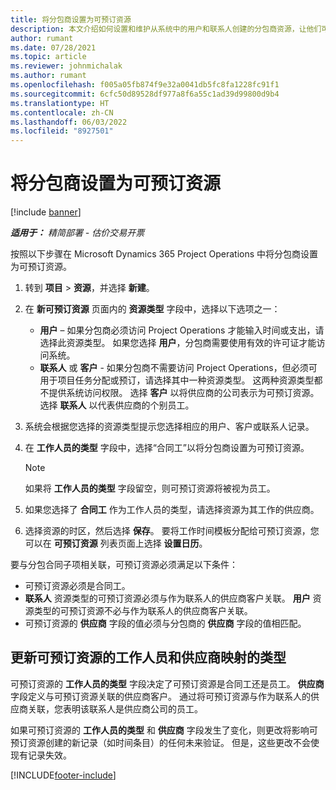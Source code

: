 ```yaml
---
title: 将分包商设置为可预订资源
description: 本文介绍如何设置和维护从系统中的用户和联系人创建的分包商资源，让他们可以与 Microsoft Dynamics 365 Project Operations 中的分包合同关联。
author: rumant
ms.date: 07/28/2021
ms.topic: article
ms.reviewer: johnmichalak
ms.author: rumant
ms.openlocfilehash: f005a05fb874f9e32a0041db5fc8fa1228fc91f1
ms.sourcegitcommit: 6cfc50d89528df977a8f6a55c1ad39d99800d9b4
ms.translationtype: HT
ms.contentlocale: zh-CN
ms.lasthandoff: 06/03/2022
ms.locfileid: "8927501"
---
```

# <a name="set-up-subcontractors-as-bookable-resources"></a>将分包商设置为可预订资源

[!include [banner](../../includes/dataverse-preview.md)]

_**适用于：** 精简部署 - 估价交易开票_

按照以下步骤在 Microsoft Dynamics 365 Project Operations 中将分包商设置为可预订资源。

1. 转到 **项目** \> **资源**，并选择 **新建**。
2. 在 **新可预订资源** 页面内的 **资源类型** 字段中，选择以下选项之一：

    - **用户** – 如果分包商必须访问 Project Operations 才能输入时间或支出，请选择此资源类型。 如果您选择 **用户**，分包商需要使用有效的许可证才能访问系统。
    - **联系人** 或 **客户** - 如果分包商不需要访问 Project Operations，但必须可用于项目任务分配或预订，请选择其中一种资源类型。 这两种资源类型都不提供系统访问权限。 选择 **客户** 以将供应商的公司表示为可预订资源。 选择 **联系人** 以代表供应商的个别员工。

3. 系统会根据您选择的资源类型提示您选择相应的用户、客户或联系人记录。
4. 在 **工作人员的类型** 字段中，选择“合同工”以将分包商设置为可预订资源。

    > [!NOTE]
    > 如果将 **工作人员的类型** 字段留空，则可预订资源将被视为员工。

5. 如果您选择了 **合同工** 作为工作人员的类型，请选择资源为其工作的供应商。
6. 选择资源的时区，然后选择 **保存**。 要将工作时间模板分配给可预订资源，您可以在 **可预订资源** 列表页面上选择 **设置日历**。

要与分包合同子项相关联，可预订资源必须满足以下条件：

- 可预订资源必须是合同工。
- **联系人** 资源类型的可预订资源必须与作为联系人的供应商客户关联。 **用户** 资源类型的可预订资源不必与作为联系人的供应商客户关联。
- 可预订资源的 **供应商** 字段的值必须与分包商的 **供应商** 字段的值相匹配。

## <a name="update-the-type-of-worker-and-vendor-mapping-for-bookable-resources"></a>更新可预订资源的工作人员和供应商映射的类型

可预订资源的 **工作人员的类型** 字段决定了可预订资源是合同工还是员工。 **供应商** 字段定义与可预订资源关联的供应商客户。 通过将可预订资源与作为联系人的供应商关联，您表明该联系人是供应商公司的员工。

如果可预订资源的 **工作人员的类型** 和 **供应商** 字段发生了变化，则更改将影响可预订资源创建的新记录（如时间条目）的任何未来验证。 但是，这些更改不会使现有记录失效。

[!INCLUDE[footer-include](../../includes/footer-banner.md)]
